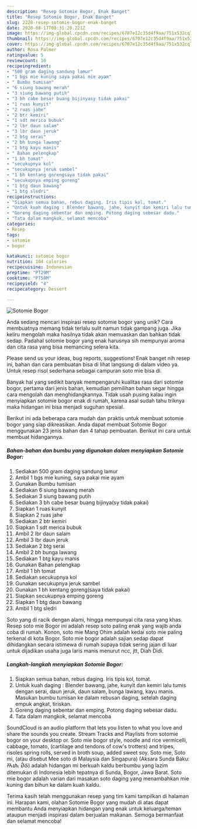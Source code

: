 ```yaml
---
description: "Resep Sotomie Bogor, Enak Banget"
title: "Resep Sotomie Bogor, Enak Banget"
slug: 2228-resep-sotomie-bogor-enak-banget
date: 2020-08-17T08:31:28.221Z
image: https://img-global.cpcdn.com/recipes/6707e12c35d4f9aa/751x532cq70/sotomie-bogor-foto-resep-utama.jpg
thumbnail: https://img-global.cpcdn.com/recipes/6707e12c35d4f9aa/751x532cq70/sotomie-bogor-foto-resep-utama.jpg
cover: https://img-global.cpcdn.com/recipes/6707e12c35d4f9aa/751x532cq70/sotomie-bogor-foto-resep-utama.jpg
author: Rosa Palmer
ratingvalue: 5
reviewcount: 10
recipeingredient:
- "500 gram daging sandung lamur"
- "1 bgs mie kuning saya pakai mie ayam"
- " Bumbu tumisan"
- "6 siung bawang merah"
- "3 siung bawang putih"
- "3 bh cabe besar buang bijinyasy tidak pakai"
- "1 ruas kunyit"
- "2 ruas jahe"
- "2 btr kemiri"
- "1 sdt merica bubuk"
- "2 lbr daun salam"
- "3 lbr daun jeruk"
- "2 btg serai"
- "2 bh bunga lawang"
- "1 btg kayu manis"
- " Bahan pelengkap"
- "1 bh tomat"
- "secukupnya kol"
- "secukupnya jeruk sambel"
- "1 bh kentang gorengsaya tidak pakai"
- "secukupnya emping goreng"
- "1 btg daun bawang"
- "1 btg sledri"
recipeinstructions:
- "Siapkan semua bahan, rebus daging. Iris tipis kol, tomat."
- "Untuk kuah daging : Blender bawang, jahe, kunyit dan kemiri lalu tumis dengan serai, daun jeruk, daun salam, bunga lawang, kayu manis. Masukan bumbu tumisan ke dalam rebusan daging, setelah daging empuk angkat, tiriskan."
- "Goreng daging sebentar dan emping. Potong daging sebesar dadu."
- "Tata dalam mangkok, selamat mencoba"
categories:
- Resep
tags:
- sotomie
- bogor

katakunci: sotomie bogor 
nutrition: 104 calories
recipecuisine: Indonesian
preptime: "PT29M"
cooktime: "PT58M"
recipeyield: "4"
recipecategory: Dessert

---
```



![Sotomie Bogor](https://img-global.cpcdn.com/recipes/6707e12c35d4f9aa/751x532cq70/sotomie-bogor-foto-resep-utama.jpg)

Anda sedang mencari inspirasi resep sotomie bogor yang unik? Cara membuatnya memang tidak terlalu sulit namun tidak gampang juga. Jika keliru mengolah maka hasilnya tidak akan memuaskan dan bahkan tidak sedap. Padahal sotomie bogor yang enak harusnya sih mempunyai aroma dan cita rasa yang bisa memancing selera kita.

Please send us your ideas, bug reports, suggestions! Enak banget nih resep ini, bahan dan cara pembuatan bisa di lihat langsung di dalam video ya. Untuk resep risol sederhana sebagai campuran soto mie bisa di.

Banyak hal yang sedikit banyak mempengaruhi kualitas rasa dari sotomie bogor, pertama dari jenis bahan, kemudian pemilihan bahan segar hingga cara mengolah dan menghidangkannya. Tidak usah pusing kalau ingin menyiapkan sotomie bogor enak di rumah, karena asal sudah tahu triknya maka hidangan ini bisa menjadi suguhan spesial.


Berikut ini ada beberapa cara mudah dan praktis untuk membuat sotomie bogor yang siap dikreasikan. Anda dapat membuat Sotomie Bogor menggunakan 23 jenis bahan dan 4 tahap pembuatan. Berikut ini cara untuk membuat hidangannya.

<!--inarticleads1-->

##### Bahan-bahan dan bumbu yang digunakan dalam menyiapkan Sotomie Bogor:

1. Sediakan 500 gram daging sandung lamur
1. Ambil 1 bgs mie kuning, saya pakai mie ayam
1. Gunakan  Bumbu tumisan
1. Sediakan 6 siung bawang merah
1. Sediakan 3 siung bawang putih
1. Sediakan 3 bh cabe besar buang bijinya(sy tidak pakai)
1. Siapkan 1 ruas kunyit
1. Siapkan 2 ruas jahe
1. Sediakan 2 btr kemiri
1. Siapkan 1 sdt merica bubuk
1. Ambil 2 lbr daun salam
1. Ambil 3 lbr daun jeruk
1. Sediakan 2 btg serai
1. Ambil 2 bh bunga lawang
1. Sediakan 1 btg kayu manis
1. Gunakan  Bahan pelengkap
1. Ambil 1 bh tomat
1. Sediakan secukupnya kol
1. Gunakan secukupnya jeruk sambel
1. Gunakan 1 bh kentang goreng(saya tidak pakai)
1. Siapkan secukupnya emping goreng
1. Siapkan 1 btg daun bawang
1. Ambil 1 btg sledri


Soto yang di racik dengan alami, hingga mempunyai cita rasa yang khas. Resep soto mie Bogor ini adalah resep soto paling enak yang wajib anda coba di rumah. Konon, soto mie Mang Ohim adalah kedai soto mie paling terkenal di kota Bogor. Soto mie bogor adalah sajian sedap dapat dihidangkan secara istimewa di rumah supaya tidak sering jajan di luar untuk dijadikan usaha juga laris manis menurut ncc, jtt, Diah Didi. 

<!--inarticleads2-->

##### Langkah-langkah menyiapkan Sotomie Bogor:

1. Siapkan semua bahan, rebus daging. Iris tipis kol, tomat.
1. Untuk kuah daging : Blender bawang, jahe, kunyit dan kemiri lalu tumis dengan serai, daun jeruk, daun salam, bunga lawang, kayu manis. Masukan bumbu tumisan ke dalam rebusan daging, setelah daging empuk angkat, tiriskan.
1. Goreng daging sebentar dan emping. Potong daging sebesar dadu.
1. Tata dalam mangkok, selamat mencoba


SoundCloud is an audio platform that lets you listen to what you love and share the sounds you create. Stream Tracks and Playlists from sotomie bogor on your desktop or. Soto mie bogor style, noodle and rice vermicelli, cabbage, tomato, (cartilage and tendons of cow&#39;s trotters) and tripes, risoles spring rolls, served in broth soup, added sweet soy. Soto mie, Soto mi, (atau disebut Mee soto di Malaysia dan Singapura) (Aksara Sunda Baku: ᮞᮧᮒᮧ ᮙᮤᮈ) adalah hidangan mi berkuah kaldu berbumbu yang lazim ditemukan di Indonesia lebih tepatnya di Sunda, Bogor, Jawa Barat. Soto mie bogor adalah varian dari masakan soto daging yang menambahkan mie kuning dan bihun ke dalam kuah kaldu. 

Terima kasih telah menggunakan resep yang tim kami tampilkan di halaman ini. Harapan kami, olahan Sotomie Bogor yang mudah di atas dapat membantu Anda menyiapkan hidangan yang enak untuk keluarga/teman ataupun menjadi inspirasi dalam berjualan makanan. Semoga bermanfaat dan selamat mencoba!
